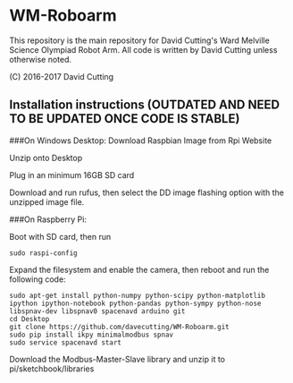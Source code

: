 # WM-Roboarm
This repository is the main repository for David Cutting's Ward Melville Science Olympiad Robot Arm. All code is written by David Cutting unless otherwise noted. 

(C) 2016-2017 David Cutting

## Installation instructions (OUTDATED AND NEED TO BE UPDATED ONCE CODE IS STABLE)
###On Windows Desktop:
Download Raspbian Image from Rpi Website

Unzip onto Desktop

Plug in an minimum 16GB SD card

Download and run rufus, then select the DD image flashing option with the unzipped image file.

###On Raspberry Pi:

Boot with SD card, then run

```
sudo raspi-config
```

Expand the filesystem and enable the camera, then reboot and run the following code:

```
sudo apt-get install python-numpy python-scipy python-matplotlib ipython ipython-notebook python-pandas python-sympy python-nose libspnav-dev libspnav0 spacenavd arduino git
cd Desktop
git clone https://github.com/davecutting/WM-Roboarm.git
sudo pip install ikpy minimalmodbus spnav
sudo service spacenavd start
```

Download the Modbus-Master-Slave library and unzip it to pi/sketchbook/libraries

